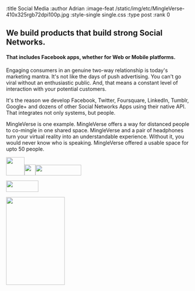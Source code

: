 :title Social Media
:author Adrian
:image-feat /static/img/etc/MingleVerse-410x325rgb72dpi100p.jpg
:style-single single.css
:type post
:rank 0


<h2>We build products that build strong Social Networks.</h2>
<h4>That includes Facebook apps, whether for Web or Mobile platforms.</h4>

<p>Engaging consumers in an genuine two-way relationship is today's marketing mantra. It's not like the days of push advertising. You can't go viral without an enthusiastic public. And, that means a constant level of interaction with your potential customers.</p>

<p>It's the reason we develop Facebook, Twitter, Foursquare, LinkedIn, Tumblr, Google+ and dozens of other Social Networks Apps using their native API. That integrates not only systems, but people.</p>

<p>MingleVerse is one example. MingleVerse offers a way for distanced people to co-mingle in one shared space. MingleVerse and a pair of headphones turn your virtual reality into an understandable experience. Without it, you would never know who is speaking. MingleVerse offered a usable space for upto 50 people.</p>

<img src="/static/img/logos/etc/Facebook-logo-311x311rgb72dpi.png" height="50" width="50"/><img src="/static/img/logos/etc/foursquare-24x24rgb72dpi.png" height="30" width="30"/><img src="/static/img/logos/etc/Twitter_logo_125x29rgb72dpi.png" width="125" height="29"/>
<p/><img src="/static/img/logos/heroku/heroku-logo-light-88x31.png" width="88" height="31" />
<p/><img src="/static/img/logos/etc/SocialMediaOniPhone-320x480rgb72dpi.png" width="160" height="240"/>
